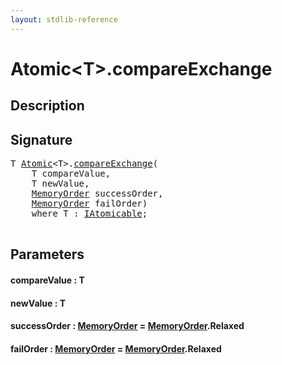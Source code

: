 ```yaml
---
layout: stdlib-reference
---
```


# Atomic\<T\>\.compareExchange

## Description





## Signature 

<pre>
<span class="code_type">T</span> <a href="/stdlib-reference/types/Atomic/index" class="code_type">Atomic</a>&lt;<span class="code_type">T</span>&gt;.<a href="/stdlib-reference/types/Atomic/compareExchange">compareExchange</a>(
    <span class="code_type">T</span> <span class='code_param'>compareValue</span>,
    <span class="code_type">T</span> <span class='code_param'>newValue</span>,
    <a href="/stdlib-reference/types/MemoryOrder/index" class="code_type">MemoryOrder</a> <span class='code_param'>successOrder</span>,
    <a href="/stdlib-reference/types/MemoryOrder/index" class="code_type">MemoryOrder</a> <span class='code_param'>failOrder</span>)
    <span class='code_keyword'>where</span> <span class="code_type">T</span> : <a href="/stdlib-reference/interfaces/IAtomicable/index" class="code_type">IAtomicable</a>;

</pre>

## Parameters

#### compareValue  : T
#### newValue  : T
#### successOrder  : [MemoryOrder](/stdlib-reference/types/MemoryOrder/index) = [MemoryOrder](/stdlib-reference/types/MemoryOrder/index)\.Relaxed
#### failOrder  : [MemoryOrder](/stdlib-reference/types/MemoryOrder/index) = [MemoryOrder](/stdlib-reference/types/MemoryOrder/index)\.Relaxed

